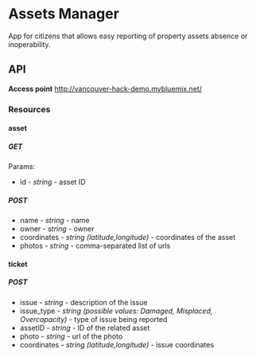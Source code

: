 # Assets Manager

App for citizens that allows easy reporting of property assets absence or inoperability.

## API

**Access point**
http://vancouver-hack-demo.mybluemix.net/

### Resources

#### asset

##### GET

Params:

* id - *string* - asset ID

##### POST

* name - *string* - name
* owner - *string* - owner
* coordinates - *string (latitude,longitude)* - coordinates of the asset
* photos - *string* - comma-separated list of urls

#### ticket

##### POST

* issue - *string* - description of the issue
* issue_type - *string (possible values: Damaged, Misplaced, Overcapacity)* - type of issue being reported
* assetID - *string* - ID of the related asset
* photo - *string* - url of the photo 
* coordinates - *string (latitude,longitude)* - issue coordinates